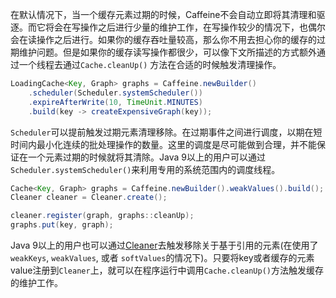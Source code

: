 在默认情况下，当一个缓存元素过期的时候，Caffeine不会自动立即将其清理和驱逐。而它将会在写操作之后进行少量的维护工作，在写操作较少的情况下，也偶尔会在读操作之后进行。如果你的缓存吞吐量较高，那么你不用去担心你的缓存的过期维护问题。但是如果你的缓存读写操作都很少，可以像下文所描述的方式额外通过一个线程去通过`Cache.cleanUp()` 方法在合适的时候触发清理操作。   

```java
LoadingCache<Key, Graph> graphs = Caffeine.newBuilder()
    .scheduler(Scheduler.systemScheduler())
    .expireAfterWrite(10, TimeUnit.MINUTES)
    .build(key -> createExpensiveGraph(key));
```

 `Scheduler`可以提前触发过期元素清理移除。在过期事件之间进行调度，以期在短时间内最小化连续的批处理操作的数量。这里的调度是尽可能做到合理，并不能保证在一个元素过期的时候就将其清除。Java 9以上的用户可以通过`Scheduler.systemScheduler()`来利用专用的系统范围内的调度线程。    

```java
Cache<Key, Graph> graphs = Caffeine.newBuilder().weakValues().build();
Cleaner cleaner = Cleaner.create();

cleaner.register(graph, graphs::cleanUp);
graphs.put(key, graph);
```

Java 9以上的用户也可以通过[Cleaner][cleaner]去触发移除关于基于引用的元素(在使用了 `weakKeys`, `weakValues`, 或者 `softValues`的情况下)。只要将key或者缓存的元素value注册到`Cleaner`上，就可以在程序运行中调用`Cache.cleanUp()`方法触发缓存的维护工作。    

[cleaner]: https://docs.oracle.com/javase/9/docs/api/java/lang/ref/Cleaner.html